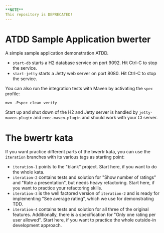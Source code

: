 ```yaml
---
**NOTE**
This repository is DEPRECATED!
---
```


ATDD Sample Application bwerter
===============================

A simple sample application demonstration ATDD.

* `start-db` starts a H2 database service on port 9092. Hit Ctrl-C to stop the service.
* `start-jetty` starts a Jetty web server on port 8080. Hit Ctrl-C to stop the service.

You can also run the integration tests with Maven by activating the `spec` profile:

`mvn -Pspec clean verify`

Start up and shut down of the H2 and Jetty server is handled by `jetty-maven-plugin` and
`exec-maven-plugin` and should work with your CI server.

The bwertr kata
===============

If you want practice different parts of the bwertr kata, you can use the `iteration` branches with
its various tags as starting point:

* `iteration-1` points to the "blank" project. Start here, if you want to do the whole kata.
* `iteration-2` contains tests and solution for "Show number of ratings" and "Rate a presentation",
  but needs heavy refactoring. Start here, if you want to practice your refactoring skills.
* `iteration-3` is the well factored version of `iteration-2` and is ready for implementing
  "See average rating", which we use for demonstrating TDD.
* `iteration-4` contains tests and solution for all three of the original features. Additionally,
  there is a specification for "Only one rating per user allowed". Start here, if you want to practice
  the whole outside-in development approach.
